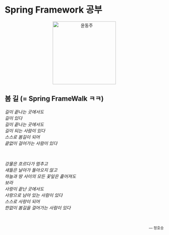 # Spring Framework 공부

<p align="center">
  <img src="https://daoomcounsel.kr/files/attach/images/390/239/002/ed8912159516836672ebfcd6ffefc3b9.png" alt="윤동주" width="200" />
</p>

## 봄 길 (= Spring FrameWalk ㅋㅋ)

_길이 끝나는 곳에서도  
길이 있다  
길이 끝나는 곳에서도  
길이 되는 사람이 있다  
스스로 봄길이 되어  
끝없이 걸어가는 사람이 있다_

<br>

_강물은 흐르다가 멈추고  
새들은 날아가 돌아오지 않고  
하늘과 땅 사이의 모든 꽃잎은 흩어져도  
보라  
사랑이 끝난 곳에서도  
사랑으로 남아 있는 사람이 있다  
스스로 사랑이 되어  
한없이 봄길을 걸어가는 사람이 있다_

<br>

<p align="right"><small>— 정호승</small></p>
